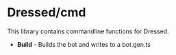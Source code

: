 # Dressed/cmd

This library contains commandline functions for Dressed.

- **Build** - Builds the bot and writes to a bot.gen.ts